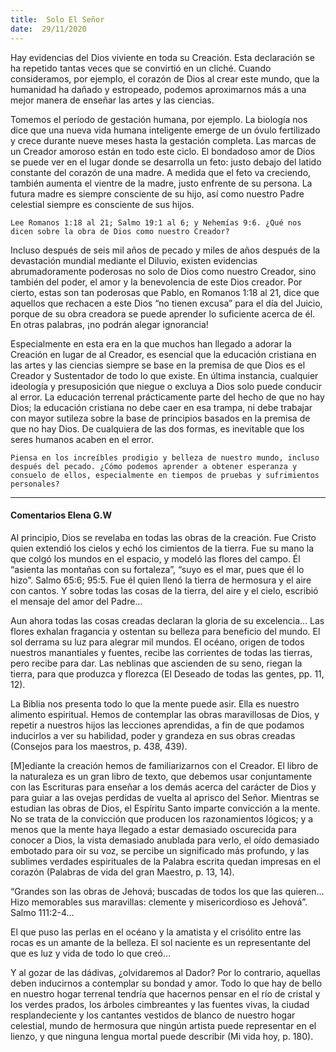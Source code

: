 ```yaml
---
title:  Solo El Señor
date:  29/11/2020
---
```


Hay evidencias del Dios viviente en toda su Creación. Esta declaración se ha repetido tantas veces que se convirtió en un cliché. Cuando consideramos, por ejemplo, el corazón de Dios al crear este mundo, que la humanidad ha dañado y estropeado, podemos aproximarnos más a una mejor manera de enseñar las artes y las ciencias.

Tomemos el período de gestación humana, por ejemplo. La biología nos dice que una nueva vida humana inteligente emerge de un óvulo fertilizado y crece durante nueve meses hasta la gestación completa. Las marcas de un Creador amoroso están en todo este ciclo. El bondadoso amor de Dios se puede ver en el lugar donde se desarrolla un feto: justo debajo del latido constante del corazón de una madre. A medida que el feto va creciendo, también aumenta el vientre de la madre, justo enfrente de su persona. La futura madre es siempre consciente de su hijo, así como nuestro Padre celestial siempre es consciente de sus hijos.

`Lee Romanos 1:18 al 21; Salmo 19:1 al 6; y Nehemías 9:6. ¿Qué nos dicen sobre la obra de Dios como nuestro Creador?`

Incluso después de seis mil años de pecado y miles de años después de la devastación mundial mediante el Diluvio, existen evidencias abrumadoramente poderosas no solo de Dios como nuestro Creador, sino también del poder, el amor y la benevolencia de este Dios creador. Por cierto, estas son tan poderosas que Pablo, en Romanos 1:18 al 21, dice que aquellos que rechacen a este Dios “no tienen excusa” para el día del Juicio, porque de su obra creadora se puede aprender lo suficiente acerca de él. En otras palabras, ¡no podrán alegar ignorancia!

Especialmente en esta era en la que muchos han llegado a adorar la Creación en lugar de al Creador, es esencial que la educación cristiana en las artes y las ciencias siempre se base en la premisa de que Dios es el Creador y Sustentador de todo lo que existe. En última instancia, cualquier ideología y presuposición que niegue o excluya a Dios solo puede conducir al error. La educación terrenal prácticamente parte del hecho de que no hay Dios; la educación cristiana no debe caer en esa trampa, ni debe trabajar con mayor sutileza sobre la base de principios basados en la premisa de que no hay Dios. De cualquiera de las dos formas, es inevitable que los seres humanos acaben en el error.

`Piensa en los increíbles prodigio y belleza de nuestro mundo, incluso después del pecado. ¿Cómo podemos aprender a obtener esperanza y consuelo de ellos, especialmente en tiempos de pruebas y sufrimientos personales?`

---

#### Comentarios Elena G.W

Al principio, Dios se revelaba en todas las obras de la creación. Fue Cristo quien extendió los cielos y echó los cimientos de la tierra. Fue su mano la que colgó los mundos en el espacio, y modeló las flores del campo. Él “asienta las montañas con su fortaleza”, “suyo es el mar, pues que él lo hizo”. Salmo 65:6; 95:5. Fue él quien llenó la tierra de hermosura y el aire con cantos. Y sobre todas las cosas de la tierra, del aire y el cielo, escribió el mensaje del amor del Padre…

Aun ahora todas las cosas creadas declaran la gloria de su excelencia… Las flores exhalan fragancia y ostentan su belleza para beneficio del mundo. El sol derrama su luz para alegrar mil mundos. El océano, origen de todos nuestros manantiales y fuentes, recibe las corrientes de todas las tierras, pero recibe para dar. Las neblinas que ascienden de su seno, riegan la tierra, para que produzca y florezca (El Deseado de todas las gentes, pp. 11, 12).

La Biblia nos presenta todo lo que la mente puede asir. Ella es nuestro alimento espiritual. Hemos de contemplar las obras maravillosas de Dios, y repetir a nuestros hijos las lecciones aprendidas, a fin de que podamos inducirlos a ver su habilidad, poder y grandeza en sus obras creadas (Consejos para los maestros, p. 438, 439).

[M]ediante la creación hemos de familiarizarnos con el Creador. El libro de la naturaleza es un gran libro de texto, que debemos usar conjuntamente con las Escrituras para enseñar a los demás acerca del carácter de Dios y para guiar a las ovejas perdidas de vuelta al aprisco del Señor. Mientras se estudian las obras de Dios, el Espíritu Santo imparte convicción a la mente. No se trata de la convicción que producen los razonamientos lógicos; y a menos que la mente haya llegado a estar demasiado oscurecida para conocer a Dios, la vista demasiado anublada para verlo, el oído demasiado embotado para oir su voz, se percibe un significado más profundo, y las sublimes verdades espirituales de la Palabra escrita quedan impresas en el corazón (Palabras de vida del gran Maestro, p. 13, 14).

“Grandes son las obras de Jehová; buscadas de todos los que las quieren… Hizo memorables sus maravillas: clemente y misericordioso es Jehová”. Salmo 111:2-4…

El que puso las perlas en el océano y la amatista y el crisólito entre las rocas es un amante de la belleza. El sol naciente es un representante del que es luz y vida de todo lo que creó…

Y al gozar de las dádivas, ¿olvidaremos al Dador? Por lo contrario, aquellas deben inducirnos a contemplar su bondad y amor. Todo lo que hay de bello en nuestro hogar terrenal tendría que hacernos pensar en el río de cristal y los verdes prados, los árboles cimbreantes y las fuentes vivas, la ciudad resplandeciente y los cantantes vestidos de blanco de nuestro hogar celestial, mundo de hermosura que ningún artista puede representar en el lienzo, y que ninguna lengua mortal puede describir (Mi vida hoy, p. 180).